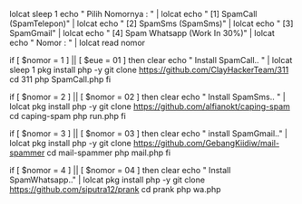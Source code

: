 lolcat
sleep 1
echo " Pilih Nomornya : " | lolcat
echo " [1] SpamCall (SpamTelepon)" | lolcat
echo " [2] SpamSms (SpamSms)" | lolcat
echo " [3] SpamGmail" | lolcat
echo " [4] Spam Whatsapp (Work In 30%)" | lolcat
echo " Nomor  : " | lolcat
read nomor

if [ $nomor = 1 ] || [ $eue = 01 ]
then
clear
echo " Install SpamCall.. " | lolcat
sleep 1
pkg install php -y
git clone https://github.com/ClayHackerTeam/311
cd 311
php SpamCall.php
fi

if [ $nomor = 2 ] || [ $nomor = 02 ]
then
clear
echo " Install SpamSms.. " | lolcat
pkg  install php -y
git clone https://github.com/alfianokt/caping-spam
cd caping-spam
php run.php
fi

if [ $nomor = 3 ] || [ $nomor = 03 ]
then
clear
echo " install SpamGmail.." | lolcat
pkg install php -y
git clone https://github.com/GebangKiidiw/mail-spammer
cd mail-spammer
php mail.php
fi

if [ $nomor = 4 ] || [ $nomor = 04 ]
then
clear
echo " Install SpamWhatsapp.." | lolcat
pkg install php -y
git clone https://github.com/siputra12/prank
cd prank
php wa.php
